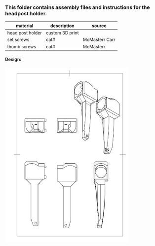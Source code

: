 ### This folder contains assembly files and instructions for the headpost holder. 

| material | description | source |
| -------- | ----------- | ------ |
| head post holder | custom 3D print | |
|set screws| cat# | McMasterr Carr|
|thumb screws|cat#|McMasterr|

#### Design:

<img src="Headpost Clamp.png" alt="clamp" style="width:400px;"/>